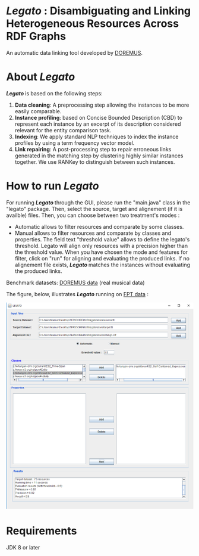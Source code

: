 # <b> <i> Legato </i> : Disambiguating and Linking Heterogeneous Resources Across RDF Graphs </b>

An automatic data linking tool developed by [DOREMUS][3].

<b> About <i> Legato </i> </b>
========
<b> <i> Legato </i> </b> is based on the following steps:
1. **Data cleaning**: A preprocessing step allowing the instances to be more easily comparable.
2. **Instance profiling**: based on Concise Bounded Description (CBD) to represent each instance by an excerpt of its description considered relevant for the entity comparison task.
3. **Indexing**: We apply standard NLP techniques to index the instance profiles by using a term frequency vector model.
4. **Link repairing**: A post-processing step to repair erroneous links generated in the matching step by clustering highly similar instances together. We use RANKey to distinguish between such instances.

<b> How to run <i> Legato </i> </b>
========
For running <b> <i> Legato </i> </b> through the GUI, please run the "main.java" class in the "legato" package. Then, select the source, target and alignement (if it is availble) files. Then, you can choose between two treatment's modes :
- Automatic allows to filter resources and comparate by some classes.
- Manual allows to filter resources and comparate by classes and properties.
The field text "threshold value" allows to define the legato's threshold. Legato will align only resources with a precision higher than the threshold value.
When you have chosen the mode and features for filter, click on "run" for aligning and evaluating the produced links. If no alignement file exists, <b> <i> Legato </i> </b> matches the instances without evaluating the produced links.


Benchmark datasets: [DOREMUS data][1] (real musical data)

The figure, below, illustrates <b> <i> Legato </i> </b>  running on [FPT data][2] :

![GUI](img/legato1.png)

<b> Requirements </b>
========
JDK 8 or later

[1]: https://github.com/DOREMUS-ANR/doremus-playground

[2]: https://github.com/DOREMUS-ANR/doremus-playground/tree/master/DS_FP

[3]: http://www.doremus.org/
